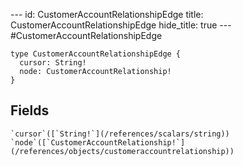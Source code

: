 --- id:
CustomerAccountRelationshipEdge
title:
CustomerAccountRelationshipEdge
hide_title: true --- #CustomerAccountRelationshipEdge

```
type CustomerAccountRelationshipEdge {
  cursor: String!
  node: CustomerAccountRelationship!
}
```
  ## Fields
    `cursor`([`String!`](/references/scalars/string))
    `node`([`CustomerAccountRelationship!`](/references/objects/customeraccountrelationship))
